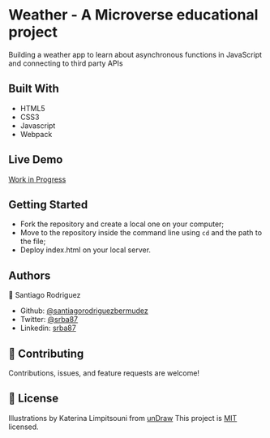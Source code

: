 # Weather - A Microverse educational project

Building a weather app to learn about asynchronous functions in JavaScript and connecting to third party APIs

## Built With

-   HTML5
-   CSS3
-   Javascript
-   Webpack

## Live Demo

[Work in Progress]()

## Getting Started

- Fork the repository and create a local one on your computer;
- Move to the repository inside the command line using `cd` and the path to the file;
- Deploy index.html on your local server. 

## Authors

👤 Santiago Rodriguez
- Github: [@santiagorodriguezbermudez](https://github.com/santiagorodriguezbermudez)
- Twitter: [@srba87](https://twitter.com/srba87)
- Linkedin: [srba87](https://linkedin.com/in/srba)

## 🤝 Contributing

Contributions, issues, and feature requests are welcome!

## 📝 License

Illustrations by Katerina Limpitsouni from [unDraw](https://undraw.co/)
This project is [MIT](LICENSE) licensed.